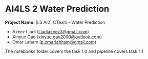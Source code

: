 # AI4LS 2 Water Prediction

**Project Name**: [LS AI2] CTeam - Water Prediction
- Azeez Liadi (Liadiazeez3@gmail.com)
- Xinyue Gao (xinyue.gao2000@outlook.com)
- Omar Laham (p.omarlahham@gmail.com)


The notebooks folder covers the task 1.0 and pipeline covers task 1.1
